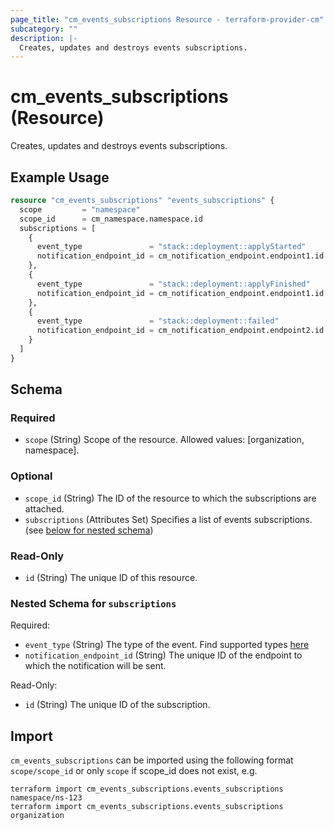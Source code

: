 ```yaml
---
page_title: "cm_events_subscriptions Resource - terraform-provider-cm"
subcategory: ""
description: |-
  Creates, updates and destroys events subscriptions.
---
```


# cm_events_subscriptions (Resource)

Creates, updates and destroys events subscriptions.

## Example Usage
```terraform
resource "cm_events_subscriptions" "events_subscriptions" {
  scope         = "namespace"
  scope_id      = cm_namespace.namespace.id
  subscriptions = [
    {
      event_type               = "stack::deployment::applyStarted"
      notification_endpoint_id = cm_notification_endpoint.endpoint1.id
    },
    {
      event_type               = "stack::deployment::applyFinished"
      notification_endpoint_id = cm_notification_endpoint.endpoint1.id
    },
    {
      event_type               = "stack::deployment::failed"
      notification_endpoint_id = cm_notification_endpoint.endpoint2.id
    }
  ]
}
```

<!-- schema generated by tfplugindocs -->
## Schema

### Required

- `scope` (String) Scope of the resource. Allowed values: [organization, namespace].

### Optional

- `scope_id` (String) The ID of the resource to which the subscriptions are attached.
- `subscriptions` (Attributes Set) Specifies a list of events subscriptions. (see [below for nested schema](#nestedatt--subscriptions))

### Read-Only

- `id` (String) The unique ID of this resource.

<a id="nestedatt--subscriptions"></a>
### Nested Schema for `subscriptions`

Required:

- `event_type` (String) The type of the event. Find supported types [here](https://docs.controlmonkey.io/controlmonkey-api/api-enumerations#event-types)
- `notification_endpoint_id` (String) The unique ID of the endpoint to which the notification will be sent.

Read-Only:

- `id` (String) The unique ID of the subscription.

## Import

`cm_events_subscriptions` can be imported using the following format `scope/scope_id` or only `scope` if scope_id does not exist, e.g.

```shell
terraform import cm_events_subscriptions.events_subscriptions namespace/ns-123
terraform import cm_events_subscriptions.events_subscriptions organization
```